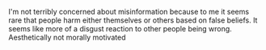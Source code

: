 I'm not terribly concerned about misinformation because to me it seems rare that people harm either themselves or others based on false beliefs. It seems like more of a disgust reaction to other people being wrong. Aesthetically not morally motivated

